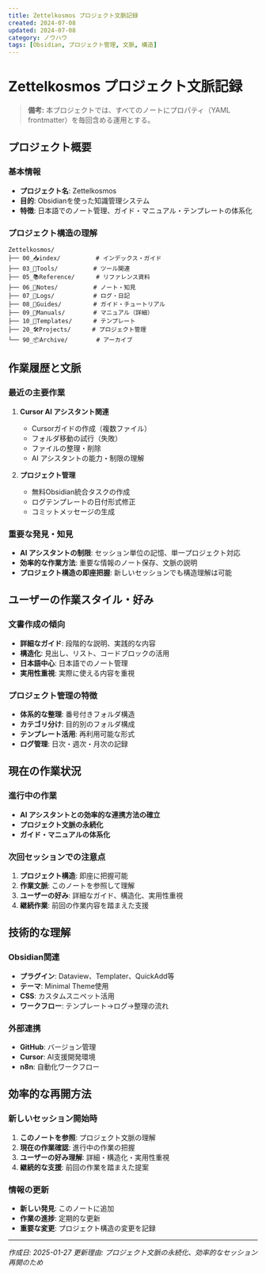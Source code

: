 ```yaml
---
title: Zettelkosmos プロジェクト文脈記録
created: 2024-07-08
updated: 2024-07-08
category: ノウハウ
tags: [Obsidian, プロジェクト管理, 文脈, 構造]
---
```


# Zettelkosmos プロジェクト文脈記録

> **備考:** 本プロジェクトでは、すべてのノートにプロパティ（YAML frontmatter）を毎回含める運用とする。

## プロジェクト概要

### 基本情報
- **プロジェクト名**: Zettelkosmos
- **目的**: Obsidianを使った知識管理システム
- **特徴**: 日本語でのノート管理、ガイド・マニュアル・テンプレートの体系化

### プロジェクト構造の理解
```
Zettelkosmos/
├── 00_📥index/          # インデックス・ガイド
├── 03_🔩Tools/          # ツール関連
├── 05_📚Reference/      # リファレンス資料
├── 06_🧠Notes/          # ノート・知見
├── 07_📓Logs/           # ログ・日記
├── 08_🧩Guides/         # ガイド・チュートリアル
├── 09_📘Manuals/        # マニュアル（詳細）
├── 10_🧰Templates/      # テンプレート
├── 20_🛠️Projects/      # プロジェクト管理
└── 90_📦Archive/        # アーカイブ
```

## 作業履歴と文脈

### 最近の主要作業
1. **Cursor AI アシスタント関連**
   - Cursorガイドの作成（複数ファイル）
   - フォルダ移動の試行（失敗）
   - ファイルの整理・削除
   - AI アシスタントの能力・制限の理解

2. **プロジェクト管理**
   - 無料Obsidian統合タスクの作成
   - ログテンプレートの日付形式修正
   - コミットメッセージの生成

### 重要な発見・知見
- **AI アシスタントの制限**: セッション単位の記憶、単一プロジェクト対応
- **効率的な作業方法**: 重要な情報のノート保存、文脈の説明
- **プロジェクト構造の即座把握**: 新しいセッションでも構造理解は可能

## ユーザーの作業スタイル・好み

### 文書作成の傾向
- **詳細なガイド**: 段階的な説明、実践的な内容
- **構造化**: 見出し、リスト、コードブロックの活用
- **日本語中心**: 日本語でのノート管理
- **実用性重視**: 実際に使える内容を重視

### プロジェクト管理の特徴
- **体系的な整理**: 番号付きフォルダ構造
- **カテゴリ分け**: 目的別のフォルダ構成
- **テンプレート活用**: 再利用可能な形式
- **ログ管理**: 日次・週次・月次の記録

## 現在の作業状況

### 進行中の作業
- **AI アシスタントとの効率的な連携方法の確立**
- **プロジェクト文脈の永続化**
- **ガイド・マニュアルの体系化**

### 次回セッションでの注意点
1. **プロジェクト構造**: 即座に把握可能
2. **作業文脈**: このノートを参照して理解
3. **ユーザーの好み**: 詳細なガイド、構造化、実用性重視
4. **継続作業**: 前回の作業内容を踏まえた支援

## 技術的な理解

### Obsidian関連
- **プラグイン**: Dataview、Templater、QuickAdd等
- **テーマ**: Minimal Theme使用
- **CSS**: カスタムスニペット活用
- **ワークフロー**: テンプレート→ログ→整理の流れ

### 外部連携
- **GitHub**: バージョン管理
- **Cursor**: AI支援開発環境
- **n8n**: 自動化ワークフロー

## 効率的な再開方法

### 新しいセッション開始時
1. **このノートを参照**: プロジェクト文脈の理解
2. **現在の作業確認**: 進行中の作業の把握
3. **ユーザーの好み理解**: 詳細・構造化・実用性重視
4. **継続的な支援**: 前回の作業を踏まえた提案

### 情報の更新
- **新しい発見**: このノートに追加
- **作業の進捗**: 定期的な更新
- **重要な変更**: プロジェクト構造の変更を記録

---
*作成日: 2025-01-27*
*更新理由: プロジェクト文脈の永続化、効率的なセッション再開のため* 